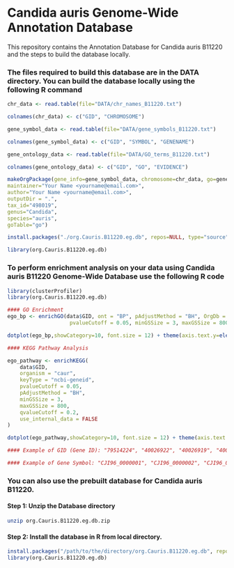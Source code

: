 # Candida auris Genome-Wide Annotation Database
This repository contains the Annotation Database for Candida auris B11220 and the steps to build the database locally.

### The files required to build this database are in the DATA directory. You can build the database locally using the following R command
```R
chr_data <- read.table(file="DATA/chr_names_B11220.txt")

colnames(chr_data) <- c("GID", "CHROMOSOME")

gene_symbol_data <- read.table(file="DATA/gene_symbols_B11220.txt")

colnames(gene_symbol_data) <- c("GID", "SYMBOL", "GENENAME")

gene_ontology_data <- read.table(file="DATA/GO_terms_B11220.txt")

colnames(gene_ontology_data) <- c("GID", "GO", "EVIDENCE")

makeOrgPackage(gene_info=gene_symbol_data, chromosome=chr_data, go=gene_ontology_data, version="0.1",
maintainer="Your Name <yourname@email.com>",
author="Your Name <yourname@email.com>",
outputDir = ".",
tax_id="498019",
genus="Candida",
species="auris",
goTable="go")

install.packages("./org.Cauris.B11220.eg.db", repos=NULL, type="source")

library(org.Cauris.B11220.eg.db)
```
### To perform enrichment analysis on your data using Candida auris B11220 Genome-Wide Database use the following R code
```R
library(clusterProfiler)
library(org.Cauris.B11220.eg.db)

#### GO Enrichment
ego_bp <- enrichGO(data$GID, ont = "BP", pAdjustMethod = "BH", OrgDb = org.Cauris.B11220.eg.db,
                    pvalueCutoff = 0.05, minGSSize = 3, maxGSSize = 800, readable = T, keyType="GID")

dotplot(ego_bp,showCategory=10, font.size = 12) + theme(axis.text.y=element_text(size=12))

#### KEGG Pathway Analysis

ego_pathway <- enrichKEGG(
    data$GID,
    organism = "caur",
    keyType = "ncbi-geneid",
    pvalueCutoff = 0.05,
    pAdjustMethod = "BH",
    minGSSize = 3,
    maxGSSize = 800,
    qvalueCutoff = 0.2,
    use_internal_data = FALSE
)

dotplot(ego_pathway,showCategory=10, font.size = 12) + theme(axis.text.y=element_text(size=12))

#### Example of GID (Gene ID): "79514224", "40026922", "40026919", "40026918", "40026917", "40026916"

#### Example of Gene Symbol: "CJI96_0000001", "CJI96_0000002", "CJI96_0000005", "CJI96_0000006", "CJI96_0000007", "CJI96_0000008"

```

### You can also use the prebuilt database for Candida auris B11220.

#### Step 1: Unzip the Database directory
```bash
unzip org.Cauris.B11220.eg.db.zip
```
#### Step 2: Install the database in R from local directory.
```R
install.packages("/path/to/the/directory/org.Cauris.B11220.eg.db", repos=NULL, type="source")
library(org.Cauris.B11220.eg.db)
```
